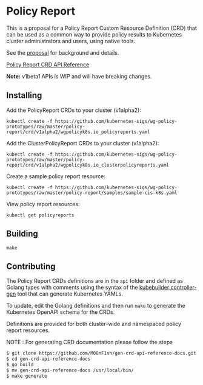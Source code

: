# Policy Report

This is a proposal for a Policy Report Custom Resource Definition (CRD) that can be used as a common way to provide policy results to Kubernetes cluster administrators and users, using native tools.

See the [proposal](https://docs.google.com/document/d/1nICYLkYS1RE3gJzuHOfHeAC25QIkFZfgymFjgOzMDVw/edit#) for background and details.

[Policy Report CRD API Reference](https://htmlpreview.github.io/?https://github.com/kubernetes-sigs/wg-policy-prototypes/blob/master/policy-report/docs/index.html)

**Note:** v1beta1 APIs is WIP and will have breaking changes.

## Installing

Add the PolicyReport CRDs to your cluster (v1alpha2):

```console
kubectl create -f https://github.com/kubernetes-sigs/wg-policy-prototypes/raw/master/policy-report/crd/v1alpha2/wgpolicyk8s.io_policyreports.yaml
```

Add the ClusterPolicyReport CRDs to your cluster (v1alpha2):

```console
kubectl create -f https://github.com/kubernetes-sigs/wg-policy-prototypes/raw/master/policy-report/crd/v1alpha2/wgpolicyk8s.io_clusterpolicyreports.yaml
```
Create a sample policy report resource:

```console
kubectl create -f https://github.com/kubernetes-sigs/wg-policy-prototypes/raw/master/policy-report/samples/sample-cis-k8s.yaml
```

View policy report resources:

```console
kubectl get policyreports
```

## Building 

```console
make
```

## Contributing  

The Policy Report CRDs definitions are in the `api` folder and defined as Golang types with comments using the syntax of the [kubebuilder controller-gen](https://book.kubebuilder.io/reference/controller-gen.html) tool that can generate Kubernetes YAMLs. 

To update, edit the Golang definitions and then run `make` to generate the Kubernetes OpenAPI schema for the CRDs.

Definitions are provided for both cluster-wide and namespaced policy report resources. 

NOTE : For generating CRD documentation please follow the steps

```bash
$ git clone https://github.com/M00nF1sh/gen-crd-api-reference-docs.git
$ cd gen-crd-api-reference-docs 
$ go build
$ mv gen-crd-api-reference-docs /usr/local/bin/
$ make generate
```
